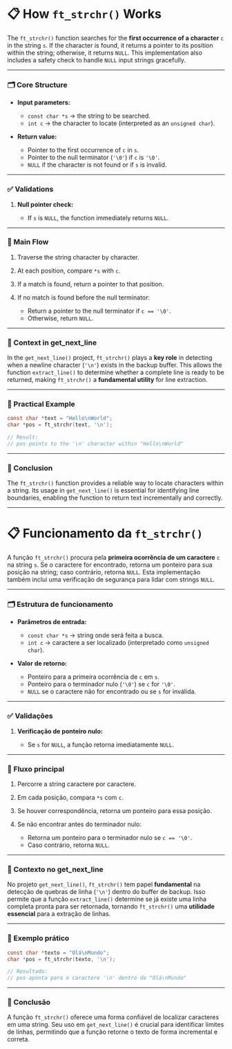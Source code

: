 # 📋 How `ft_strchr()` Works

The `ft_strchr()` function searches for the **first occurrence of a character** `c` in the string `s`. If the character is found, it returns a pointer to its position within the string; otherwise, it returns `NULL`. This implementation also includes a safety check to handle `NULL` input strings gracefully.

---

### 🗂️ Core Structure

* **Input parameters:**

  * `const char *s` → the string to be searched.
  * `int c` → the character to locate (interpreted as an `unsigned char`).

* **Return value:**

  * Pointer to the first occurrence of `c` in `s`.
  * Pointer to the null terminator (`'\0'`) if `c` is `'\0'`.
  * `NULL` if the character is not found or if `s` is invalid.

---

### ✅ Validations

1. **Null pointer check:**

   * If `s` is `NULL`, the function immediately returns `NULL`.

---

### 🔄 Main Flow

1. Traverse the string character by character.
2. At each position, compare `*s` with `c`.
3. If a match is found, return a pointer to that position.
4. If no match is found before the null terminator:

   * Return a pointer to the null terminator if `c == '\0'`.
   * Otherwise, return `NULL`.

---

### 🔗 Context in get\_next\_line

In the `get_next_line()` project, `ft_strchr()` plays a **key role** in detecting when a newline character (`'\n'`) exists in the backup buffer. This allows the function `extract_line()` to determine whether a complete line is ready to be returned, making `ft_strchr()` a **fundamental utility** for line extraction.

---

### 📝 Practical Example

```c
const char *text = "Hello\nWorld";
char *pos = ft_strchr(text, '\n');

// Result:
// pos points to the '\n' character within "Hello\nWorld"
```

---

### 🎯 Conclusion

The `ft_strchr()` function provides a reliable way to locate characters within a string. Its usage in `get_next_line()` is essential for identifying line boundaries, enabling the function to return text incrementally and correctly.

---

# 📋 Funcionamento da `ft_strchr()`

A função `ft_strchr()` procura pela **primeira ocorrência de um caractere** `c` na string `s`. Se o caractere for encontrado, retorna um ponteiro para sua posição na string; caso contrário, retorna `NULL`. Esta implementação também inclui uma verificação de segurança para lidar com strings `NULL`.

---

### 🗂️ Estrutura de funcionamento

* **Parâmetros de entrada:**

  * `const char *s` → string onde será feita a busca.
  * `int c` → caractere a ser localizado (interpretado como `unsigned char`).

* **Valor de retorno:**

  * Ponteiro para a primeira ocorrência de `c` em `s`.
  * Ponteiro para o terminador nulo (`'\0'`) se `c` for `'\0'`.
  * `NULL` se o caractere não for encontrado ou se `s` for inválida.

---

### ✅ Validações

1. **Verificação de ponteiro nulo:**

   * Se `s` for `NULL`, a função retorna imediatamente `NULL`.

---

### 🔄 Fluxo principal

1. Percorre a string caractere por caractere.
2. Em cada posição, compara `*s` com `c`.
3. Se houver correspondência, retorna um ponteiro para essa posição.
4. Se não encontrar antes do terminador nulo:

   * Retorna um ponteiro para o terminador nulo se `c == '\0'`.
   * Caso contrário, retorna `NULL`.

---

### 🔗 Contexto no get\_next\_line

No projeto `get_next_line()`, `ft_strchr()` tem papel **fundamental** na detecção de quebras de linha (`'\n'`) dentro do buffer de backup. Isso permite que a função `extract_line()` determine se já existe uma linha completa pronta para ser retornada, tornando `ft_strchr()` uma **utilidade essencial** para a extração de linhas.

---

### 📝 Exemplo prático

```c
const char *texto = "Olá\nMundo";
char *pos = ft_strchr(texto, '\n');

// Resultado:
// pos aponta para o caractere '\n' dentro de "Olá\nMundo"
```

---

### 🎯 Conclusão

A função `ft_strchr()` oferece uma forma confiável de localizar caracteres em uma string. Seu uso em `get_next_line()` é crucial para identificar limites de linhas, permitindo que a função retorne o texto de forma incremental e correta.
